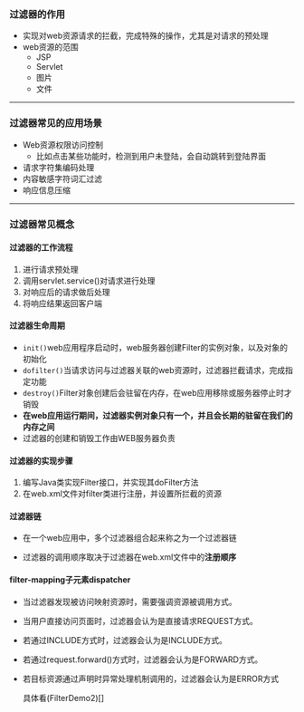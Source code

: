 ### 过滤器的作用

+ 实现对web资源请求的拦截，完成特殊的操作，尤其是对请求的预处理
+ web资源的范围
  - JSP
  - Servlet
  - 图片
  - 文件



----

### 过滤器常见的应用场景

+ Web资源权限访问控制
  - 比如点击某些功能时，检测到用户未登陆，会自动跳转到登陆界面
+ 请求字符集编码处理
+ 内容敏感字符词汇过滤
+ 响应信息压缩

----

### 过滤器常见概念

  #### 过滤器的工作流程

1. 进行请求预处理
2. 调用servlet.service()对请求进行处理
3. 对响应后的请求做后处理
4. 将响应结果返回客户端

#### 过滤器生命周期

+ `init()`web应用程序启动时，web服务器创建Filter的实例对象，以及对象的初始化
+ `dofilter()`当请求访问与过滤器关联的web资源时，过滤器拦截请求，完成指定功能
+ `destroy()`Filter对象创建后会驻留在内存，在web应用移除或服务器停止时才销毁
+ **在web应用运行期间，过滤器实例对象只有一个，并且会长期的驻留在我们的内存之间**
+ 过滤器的创建和销毁工作由WEB服务器负责

#### 过滤器的实现步骤

1. 编写Java类实现Filter接口，并实现其doFilter方法
2. 在web.xml文件对filter类进行注册，并设置所拦截的资源

#### 过滤器链

+ 在一个web应用中，多个过滤器组合起来称之为一个过滤器链

+ 过滤器的调用顺序取决于过滤器在web.xml文件中的**注册顺序**




#### filter-mapping子元素dispatcher

+ 当过滤器发现被访问映射资源时，需要强调资源被调用方式。
+ 当用户直接访问页面时，过滤器会认为是直接请求REQUEST方式。
+ 若通过INCLUDE方式时，过滤器会认为是INCLUDE方式。
+ 若通过request.forward()方式时，过滤器会认为是FORWARD方式。
+ 若目标资源通过声明时异常处理机制调用的，过滤器会认为是ERROR方式

   具体看(FilterDemo2)[]

